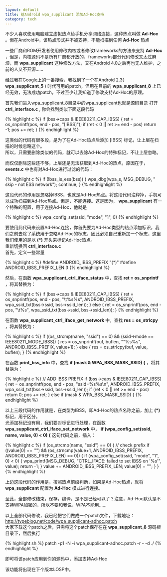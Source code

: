 ```yaml
---
layout: default
title: 给Android wpa_supplicant 添加Ad-Hoc支持
category: tech
---
```

不少人喜欢使用电脑建立虚拟热点给手机分享网络连接，这种热点叫做 __Ad-Hoc__ 。但在Android中，该热点形式并不被支持，不能扫描到任何 __Ad-Hoc__ 热点

一些厂商和ROM开发者使用修改内核或者修改frameworks的方法来支持 __Ad-Hoc__ ，但是，内核源码不是所有厂商都开放的，frameworks部分代码修改又太过麻烦，而 __wpa\_supplicant__ 这种修改方法，又在Android 4.0之后再也无人维护，之前的人又不开源……
<!--more-->
经过我在Google上的一番搜索，我找到了一个在Android 2.3( __wpa\_supplicant\_5__ ) 时代可用的patch，但用在目前的 __wpa\_supplicant\_8__ 上已经无效，无法成功patch，不过至少让我知道了修改支持Ad-Hoc的原理。

首先我们进入wpa\_supplicant_8目录中的wpa\_supplicant也就是源码目录
打开 __ctrl\_interface.c__ , 你会找到类似下面这段代码

{% highlight c %}
	if (bss->caps & IEEE80211_CAP_IBSS) {
		ret = os_snprintf(pos, end - pos, "[IBSS]");
		if (ret < 0 || ret >= end - pos)
			return -1;
		pos += ret;
	}
{% endhighlight %}

这类似的代码有很多段，是为了在Ad-Hoc热点后添加 \[IBSS\] 标记，让上层在扫描的时候忽略这个。  
所以，只需要删除类似的代码，就可以去除Ad-Hoc的特殊标记，不让上层忽略。

而仅仅删除这些还不够，上层还是无法获取到Ad-Hoc的热点，原因在于， __events.c__ 中也有对Ad-Hoc进行过滤的代码：

{% highlight c %}
 		if (!bss_is_ess(bss)) {
 			wpa_dbg(wpa_s, MSG_DEBUG, "   skip - not ESS network");
 			continue;
 		}
{% endhighlight %}

这段代码的作用是忽略掉IBSS，也就是Ad-Hoc热点。将这段代码注释掉，手机可以成功扫描到Ad-Hoc热点。但是，不能连接。这是因为， __wpa\_supplicant__ 有一个特殊的配置，用于连接Ad-Hoc，他就是

{% highlight c %}
wpa_config_set(ssid, "mode", "1", 0)
{% endhighlight %}

要使用此代码来设置Ad-Hoc连接，你首先要为Ad-Hoc类型的热点添加标识，我们之前去除了系统用于忽略Ad-Hoc的标志，因此必须自己重新加一个标志，这里我们使用的是以 __\(\*\)__ 开头来标记Ad-Hoc热点。  
重新切换回 __ctrl\_interface.c__  
首先，定义一些常量

{% highlight c %}
#define ANDROID_IBSS_PREFIX "(*)"
#define ANDROID_IBSS_PREFIX_LEN 3
{% endhighlight %}

然后，在函数 __wpa\_supplicant\_ctrl\_iface\_status__ 中，查找 __ret = os\_snprintf__ ，将其替换为：

{% highlight c %}
	if (bss->caps & IEEE80211_CAP_IBSS) {
		ret = os_snprintf(pos, end - pos, "\t%s%s",
				  ANDROID_IBSS_PREFIX, wpa_ssid_txt(bss->ssid, bss->ssid_len));
	} else {
		ret = os_snprintf(pos, end - pos, "\t%s",
				  wpa_ssid_txt(bss->ssid, bss->ssid_len));
	}
{% endhighlight %}

在函数 __wpa\_supplicant\_ctrl\_iface\_get\_network__ 中，查找 __res = os\_strlcpy__ ，将其替换为：

{% highlight c %}
	if ((os_strcmp(name, "ssid") == 0) && (ssid->mode == IEEE80211_MODE_IBSS)) {
		res = os_snprintf(buf, buflen, "\"%s%s", ANDROID_IBSS_PREFIX, value+1);
	} else {
		res = os_strlcpy(buf, value, buflen);
	}
{% endhighlight %}

在函数 __print\_bss\_info__ 中，查找 __if (mask & WPA\_BSS\_MASK\_SSID) {__ ，将其替换为：

{% highlight c %}
	// ADD IBSS PREFIX
	if (bss->caps & IEEE80211_CAP_IBSS) {
		ret = os_snprintf(pos, end - pos, "ssid=%s%s\n",
				  ANDROID_IBSS_PREFIX, wpa_ssid_txt(bss->ssid, bss->ssid_len));
		if (ret < 0 || ret >= end - pos)
			return 0;
		pos += ret;
	} else if (mask & WPA_BSS_MASK_SSID) {
{% endhighlight %}

以上三段代码的作用就是，在类型为IBSS，即Ad-Hoc的热点名称之前，加上 __\(\*\)__ 标记，用于区分。  
光添加标记没有用，我们要对标记进行处理，在函数 __wpa\_supplicant\_ctrl\_iface\_set\_network__ 中， __if \(wpa\_config\_set(ssid, name, value, 0\) < 0) {__ 这句代码之前，插入：

{% highlight c %}
	if (os_strcmp(name, "ssid") == 0) {
		// check prefix
		if ((value[0] == '"') && (os_strncmp(value+1, ANDROID_IBSS_PREFIX,
			  ANDROID_IBSS_PREFIX_LEN) == 0)) {
			if (wpa_config_set(ssid, "mode", "1", 0) < 0) {
				wpa_printf(MSG_DEBUG, "CTRL_IFACE: failed to set IBSS on '%s'",
					  value);
				return -1;
			}
			value += ANDROID_IBSS_PREFIX_LEN;
			value[0] = '"';
		}
	}
{% endhighlight %}

上边这段代码的作用是，按照热点前缀判断，如果是Ad-Hoc热点，就将 __wpa\_supplicant__ 配置为 __Ad-Hoc__ 模式进行连接。

至此，全部修改结束，保存，编译，是不是已经可以了？注意，Ad-Hoc默认是不支持WPA加密的，所以不要和我说，WPA不能用……

以上全部代码修改，我已经把它们做成一个patch文件，下载地址： <http://typeblog.net/code/wpa_supplicant-adhoc.patch>  
大家下载这个patch之后，只需将这个patch保存在在 __wpa\_supplicant\_8__ 源码根目录下，然后执行

{% highlight sh %}
patch -p1 -N -i wpa_supplicant-adhoc.patch -r - -d ./
{% endhighlight %}

即可将该patch应用到你的源码中，添加支持Ad-Hoc

该功能将出现在下个版本LOSP中。
